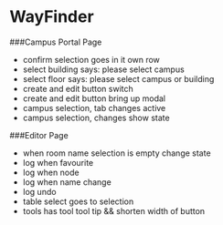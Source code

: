 # WayFinder
###Campus Portal Page
<ul>
	<li>confirm selection goes in it own row</li>
	<li>select building says: please select campus</li>
	<li>select floor says: please select campus or building</li>
	<li>create and edit button switch</li>
	<li>create and edit button bring up modal</li>
	<li>campus selection, tab changes active</li>
	<li>campus selection, changes show state</li>
</ul>
###Editor Page
<ul>
	<li>when room name selection is empty change state</li>
	<li>log when favourite</li>
	<li>log when node</li>
	<li>log when name change</li>
	<li>log undo</li>
	<li>table select goes to selection</li>
	<li>tools has tool tool tip && shorten width of button</li>
</ul>
